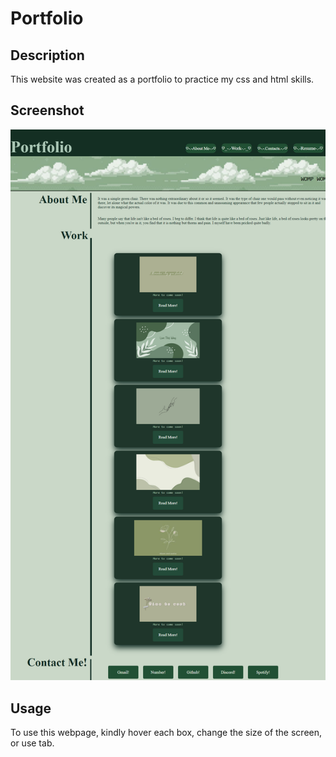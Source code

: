 # Portfolio

## Description

This website was created as a portfolio to practice my css and html skills.


## Screenshot
![Screenshot](/assets/images/Screenshot.png)



## Usage

To use this webpage, kindly hover each box, change the size of the screen, or use tab.


